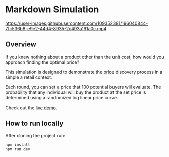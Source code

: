 # Markdown Simulation

https://user-images.githubusercontent.com/109352381/196040844-7fc536b8-e9e2-44d4-8935-2c493a191a0c.mp4

## Overview

If you knew nothing about a product other than the unit cost, how would you approach finding the optimal price?

This simulation is designed to demonstrate the price discovery process in a simple a retail context.

Each round, you can set a price that 100 potential buyers will evaluate. The probability that any individual will buy the product at the set price is determined using a randomized log linear price curve.

Check out the [live demo](https://zachtsk.github.io/markdown-simulation).

## How to run locally

After cloning the project run:

```bash
npm install
npm run dev
```
